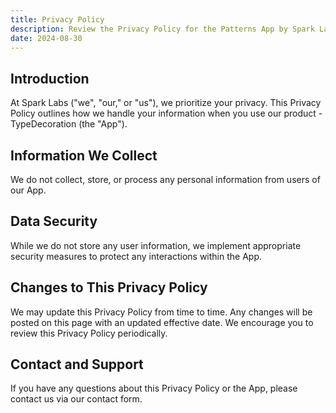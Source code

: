 ```yaml
---
title: Privacy Policy
description: Review the Privacy Policy for the Patterns App by Spark Labs, detailing data security, user privacy, and support.
date: 2024-08-30
---
```


## Introduction

At Spark Labs ("we", "our," or "us"), we prioritize your privacy. This Privacy Policy outlines how we handle your information when you use our product - TypeDecoration (the "App").

## Information We Collect

We do not collect, store, or process any personal information from users of our App.

## Data Security

While we do not store any user information, we implement appropriate security measures to protect any interactions within the App.

## Changes to This Privacy Policy

We may update this Privacy Policy from time to time. Any changes will be posted on this page with an updated effective date. We encourage you to review this Privacy Policy periodically.

## Contact and Support

If you have any questions about this Privacy Policy or the App, please contact us via our contact form.

